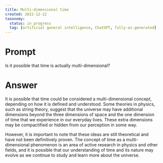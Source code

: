 ```yaml
---
title: Multi-dimensional time
created: 2022-12-22
taxonomy:
  status: in progress
  tag: [artificial general intelligence, ChatGPT, fully-ai-generated]
---
```


# Prompt

Is it possible that time is actually multi-dimensional?

# Answer

It is possible that time could be considered a multi-dimensional concept, depending on how it is defined and understood. Some theories in physics, such as string theory, suggest that the universe may have additional dimensions beyond the three dimensions of space and the one dimension of time that we experience in our everyday lives. These extra dimensions may be compactified or hidden from our perception in some way.

However, it is important to note that these ideas are still theoretical and have not been definitively proven. The concept of time as a multi-dimensional phenomenon is an area of active research in physics and other fields, and it is possible that our understanding of time and its nature may evolve as we continue to study and learn more about the universe.
